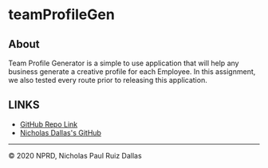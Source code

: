# teamProfileGen

## About

Team Profile Generator is a simple to use application that will help any business generate a creative profile for each Employee. In this assignment, we also tested every route prior to releasing this application. 

##

## LINKS

- [GitHub Repo Link](https://github.com/nicholasd-uci/teamProfileGen)
- [Nicholas Dallas's GitHub](https://github.com/nicholasd-uci)

- - -
© 2020 NPRD, Nicholas Paul Ruiz Dallas